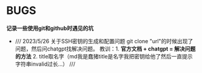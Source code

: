 # BUGS

**记录一些使用git和github时遇见的坑**

* ///
2023/5/26 关于SSH密钥的生成和配置问题
git clone "url"的时候出现了问题，然后问chatgpt找解决问题。
教训：1. **官方文档 + chatgpt = 解决问题的方法** 
     2. title取名字（md我是蠢猪title是名字我把密钥给他了然后一直提示字符串invalid过长...）
///
